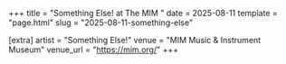 +++
title = "Something Else! at The MIM "
date = 2025-08-11
template = "page.html"
slug = "2025-08-11-something-else"

[extra]
artist = "Something Else!"
venue = "MIM Music & Instrument Museum"
venue_url = "https://mim.org/"
+++
